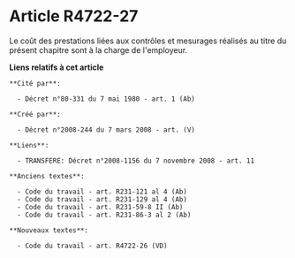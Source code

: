 # Article R4722-27

Le coût des prestations liées aux contrôles et mesurages réalisés au titre du présent chapitre sont à la charge de
l'employeur.

**Liens relatifs à cet article**

	**Cité par**:

	  - Décret n°80-331 du 7 mai 1980 - art. 1 (Ab)

	**Créé par**:

	  - Décret n°2008-244 du 7 mars 2008 - art. (V)

	**Liens**:

	  - TRANSFERE: Décret n°2008-1156 du 7 novembre 2008 - art. 11

	**Anciens textes**:

	  - Code du travail - art. R231-121 al 4 (Ab)
	  - Code du travail - art. R231-129 al 4 (Ab)
	  - Code du travail - art. R231-59-8 II (Ab)
	  - Code du travail - art. R231-86-3 al 2 (Ab)

	**Nouveaux textes**:

	  - Code du travail - art. R4722-26 (VD)
